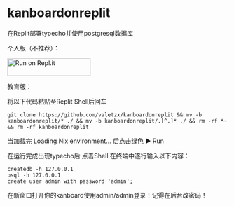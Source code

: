 # kanboardonreplit
在Replit部署typecho并使用postgresql数据库

个人版（不推荐）：

<a href="https://repl.it/github/valetzx/kanboardonreplit">
  <img alt="Run on Repl.it" src="https://repl.it/badge/github/valetzx/kanboardonreplit" style="height: 40px; width: 190px;" />
</a>

教育版：

将以下代码粘贴至Replit Shell后回车

`git clone https://github.com/valetzx/kanboardonreplit && mv -b kanboardonreplit/* ./ && mv -b kanboardonreplit/.[^.]* ./ && rm -rf *~ && rm -rf kanboardonreplit`

当加载完 Loading Nix environment... 后点击绿色 ▶ Run

在运行完成出现typecho后 点击Shell 在终端中逐行输入以下内容：
```
createdb -h 127.0.0.1
psql -h 127.0.0.1
create user admin with password 'admin';

```

在新窗口打开你的kanboard使用admin/admin登录！记得在后台改密码！

